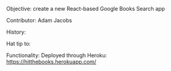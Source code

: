 Objective: create a new React-based Google Books Search app

Contributor: Adam Jacobs

History:

Hat tip to: 

Functionality: Deployed through Heroku: https://hitthebooks.herokuapp.com/
